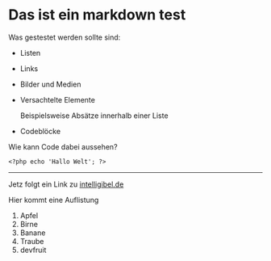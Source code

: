 Das ist ein markdown test
=========================

Was gestestet werden sollte sind:

-   Listen
-   Links
-   Bilder und Medien
-   Versachtelte Elemente
    
    Beispielsweise Absätze innerhalb einer Liste
-   Codeblöcke

Wie kann Code dabei aussehen?

    <?php echo 'Hallo Welt'; ?>

********************************

Jetz folgt ein Link zu [intelligibel.de](http://www.intelligibel.de/ "Grandgeorg Websolutions")

Hier kommt eine Auflistung

1. Apfel
2. Birne
3. Banane
4. Traube
5. devfruit
